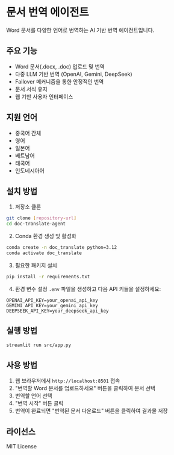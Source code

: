 # 문서 번역 에이전트

Word 문서를 다양한 언어로 번역하는 AI 기반 번역 에이전트입니다.

## 주요 기능

- Word 문서(.docx, .doc) 업로드 및 번역
- 다중 LLM 기반 번역 (OpenAI, Gemini, DeepSeek)
- Failover 메커니즘을 통한 안정적인 번역
- 문서 서식 유지
- 웹 기반 사용자 인터페이스

## 지원 언어

- 중국어 간체
- 영어
- 일본어
- 베트남어
- 태국어
- 인도네시아어

## 설치 방법

1. 저장소 클론
```bash
git clone [repository-url]
cd doc-translate-agent
```

2. Conda 환경 생성 및 활성화
```bash
conda create -n doc_translate python=3.12
conda activate doc_translate
```

3. 필요한 패키지 설치
```bash
pip install -r requirements.txt
```

4. 환경 변수 설정
`.env` 파일을 생성하고 다음 API 키들을 설정하세요:
```
OPENAI_API_KEY=your_openai_api_key
GEMINI_API_KEY=your_gemini_api_key
DEEPSEEK_API_KEY=your_deepseek_api_key
```

## 실행 방법

```bash
streamlit run src/app.py
```

## 사용 방법

1. 웹 브라우저에서 `http://localhost:8501` 접속
2. "번역할 Word 문서를 업로드하세요" 버튼을 클릭하여 문서 선택
3. 번역할 언어 선택
4. "번역 시작" 버튼 클릭
5. 번역이 완료되면 "번역된 문서 다운로드" 버튼을 클릭하여 결과물 저장

## 라이선스

MIT License 